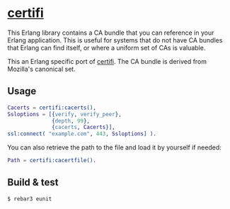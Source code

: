 # [certifi](https://github.com/certifi/erlang-certifi)

This Erlang library contains a CA bundle that you can reference in your Erlang
application. This is useful for systems that do not have CA bundles that
Erlang can find itself, or where a uniform set of CAs is valuable.

This an Erlang specific port of [certifi](http://certifi.io/). The CA bundle
is derived from Mozilla's canonical set.

## Usage

```erlang
Cacerts = certifi:cacerts(),
Ssloptions = [{verify, verify_peer},
              {depth, 99},
              {cacerts, Cacerts}],
ssl:connect( "example.com", 443, Ssloptions] ).
```


You can also retrieve the path to the file and load it by yourself if needed:

```erlang
Path = certifi:cacertfile().
```

## Build & test

```shell
$ rebar3 eunit
```
